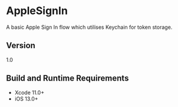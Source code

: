 # AppleSignIn
A basic Apple Sign In flow which utilises Keychain for token storage. 

## Version

1.0

## Build and Runtime Requirements
+ Xcode 11.0+
+ iOS 13.0+
